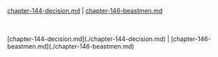 [chapter-144-decision.md](./chapter-144-decision.md) | [chapter-146-beastmen.md](./chapter-146-beastmen.md) <br/>

<br/>
<br/>
[chapter-144-decision.md](./chapter-144-decision.md) | [chapter-146-beastmen.md](./chapter-146-beastmen.md) <br/>

